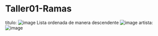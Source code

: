 # Taller01-Ramas

titulo:
![image](https://github.com/DavidSandoval1/Taller01-Ramas/assets/150101008/2a19e862-73af-43af-a4b7-30e340a1dad0)
Lista ordenada de manera descendente
![image](https://github.com/DavidSandoval1/Taller01-Ramas/assets/144569819/7b795312-18bc-4214-9dc2-d6948642d5da)
artista:
![image](https://github.com/DavidSandoval1/Taller01-Ramas/assets/152084340/09729919-ce5f-4cd0-ac62-0668d4f36754)
